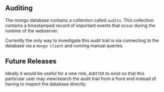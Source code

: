 ## Auditing

The mongo database contains a collection called `audits`. This collection contains a timestamped record of important events that occur during the runtime of the webserver. 

Currently the only way to investigate this audit trail is via connecting to the database via a `mongo client` and running manual queries. 

## Future Releases

Ideally it would be useful for a new role, `AUDITER` to exist so that this particular user may view/search the audit trail from a front end instead of having to inspect the database directly. 